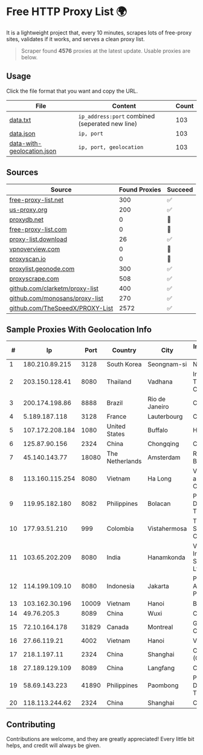 
# Free HTTP Proxy List 🌍

It is a lightweight project that, every 10 minutes, scrapes lots of free-proxy sites, validates if it works, and serves a clean proxy list.


> Scraper found **4576** proxies at the latest update. Usable proxies are below.

## Usage

Click the file format that you want and copy the URL.


|File|Content|Count|
|----|-------|-----|
|[data.txt](https://raw.githubusercontent.com/themiralay/Proxy-List-World/master/data.txt)|`ip_address:port` combined (seperated new line)|103|
|[data.json](https://raw.githubusercontent.com/themiralay/Proxy-List-World/master/data.json)|`ip, port`|103|
|[data-with-geolocation.json](https://raw.githubusercontent.com/themiralay/Proxy-List-World/master/data-with-geolocation.json)|`ip, port, geolocation`|103|

## Sources

|Source|Found Proxies|Succeed|
|------|-------------|-------|
|[free-proxy-list.net](https://free-proxy-list.net)|300|✅|
|[us-proxy.org](https://www.us-proxy.org)|200|✅|
|[proxydb.net](http://proxydb.net)|0|🚫|
|[free-proxy-list.com](https://free-proxy-list.com/?page=&port=&type%5B%5D=http&type%5B%5D=https&up_time=0&search=Search)|0|🚫|
|[proxy-list.download](https://www.proxy-list.download/HTTP)|26|✅|
|[vpnoverview.com](https://vpnoverview.com/privacy/anonymous-browsing/free-proxy-servers)|0|🚫|
|[proxyscan.io](https://www.proxyscan.io)|0|🚫|
|[proxylist.geonode.com](https://proxylist.geonode.com/api/proxy-list?limit=300&page=1&sort_by=lastChecked&sort_type=desc&protocols=http,https)|300|✅|
|[proxyscrape.com](https://api.proxyscrape.com/v2/?request=displayproxies&protocol=http&timeout=10000&country=all&ssl=all&anonymity=all)|508|✅|
|[github.com/clarketm/proxy-list](https://raw.githubusercontent.com/clarketm/proxy-list/master/proxy-list-raw.txt)|400|✅|
|[github.com/monosans/proxy-list](https://raw.githubusercontent.com/monosans/proxy-list/main/proxies/http.txt)|270|✅|
|[github.com/TheSpeedX/PROXY-List](https://raw.githubusercontent.com/TheSpeedX/PROXY-List/master/http.txt)|2572|✅|


## Sample Proxies With Geolocation Info

|#|Ip|Port|Country|City|Internet Service Provider|
|-|--|----|-------|----|-------------------------|
|1|180.210.89.215|3128|South Korea|Seongnam-si|NHNCLOUD|
|2|203.150.128.41|8080|Thailand|Vadhana|Internet Thailand Company Ltd|
|3|200.174.198.86|8888|Brazil|Rio de Janeiro|Claro S.A|
|4|5.189.187.118|3128|France|Lauterbourg|Contabo GmbH|
|5|107.172.208.184|1080|United States|Buffalo|HostPapa|
|6|125.87.90.156|2324|China|Chongqing|China Telecom|
|7|45.140.143.77|18080|The Netherlands|Amsterdam|RoyaleHosting BV|
|8|113.160.115.254|8080|Vietnam|Ha Long|VietNam Post and Telecom Corporation|
|9|119.95.182.180|8082|Philippines|Bolacan|Philippine Long Distance Telephone Co.|
|10|177.93.51.210|999|Colombia|Vistahermosa|TV AZTECA SUCURSAL COLOMBIA|
|11|103.65.202.209|8080|India|Hanamkonda|Vaishnavi Online Internet Services Pvt. Ltd.|
|12|114.199.109.10|8080|Indonesia|Jakarta|PT. Solusi Aksesindo Pratama|
|13|103.162.30.196|10009|Vietnam|Hanoi|BKNS|
|14|49.76.205.3|8089|China|Wuxi|Chinanet|
|15|72.10.164.178|31829|Canada|Montreal|GloboTech Communications|
|16|27.66.119.21|4002|Vietnam|Hanoi|Viettel Group|
|17|218.1.197.11|2324|China|Shanghai|China Telecom (Group)|
|18|27.189.129.109|8089|China|Langfang|Chinanet|
|19|58.69.143.223|41890|Philippines|Paombong|Philippine Long Distance Telephone Co.|
|20|118.113.244.62|2324|China|Shanghai|Chinanet|



## Contributing

Contributions are welcome, and they are greatly appreciated! Every
little bit helps, and credit will always be given.

